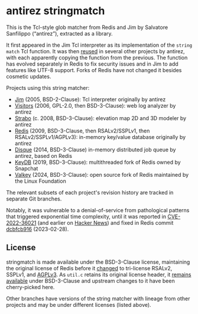 # antirez stringmatch

This is the Tcl-style glob matcher from Redis and Jim by Salvatore Sanfilippo
(“antirez”), extracted as a library.

It first appeared in the Jim Tcl interpreter as its implementation of the
`string match` Tcl function. It was then [reused](https://github.com/redis/redis/issues/5632#issuecomment-446186753)
in several other projects by antirez, with each apparently copying the function
from the previous. The function has evolved separately in Redis to fix security
issues and in Jim to add features like UTF-8 support. Forks of Redis have not
changed it besides cosmetic updates.

Projects using this string matcher:
- [Jim](https://github.com/msteveb/jimtcl) (2005, BSD-2-Clause):
  Tcl interpreter originally by antirez
- [Visitors](https://github.com/antirez/visitors) (2006, GPL-2.0,
  then BSD-3-Clause): web log analyzer by antirez
- [Strabo](https://github.com/antirez/strabo) (c. 2008, BSD-3-Clause):
  elevation map 2D and 3D modeler by antirez
- [Redis](https://github.com/redis/redis) (2009, BSD-3-Clause,
  then RSALv2/SSPLv1, then RSALv2/SSPLv1/AGPLv3):
  in-memory key/value database originally by antirez
- [Disque](https://github.com/antirez/disque) (2014, BSD-3-Clause)
  in-memory distributed job queue by antirez, based on Redis
- [KeyDB](https://github.com/Snapchat/KeyDB) (2019, BSD-3-Clause):
  multithreaded fork of Redis owned by Snapchat
- [Valkey](https://github.com/valkey-io/valkey) (2024, BSD-3-Clause):
  open source fork of Redis maintained by the Linux Foundation

The relevant subsets of each project's revision history are tracked in separate
Git branches.

Notably, it was vulnerable to a denial-of-service from pathological
patterns that triggered exponential time complexity, until it was reported in
[CVE-2022-36021](https://nvd.nist.gov/vuln/detail/CVE-2022-36021) (and earlier
on [Hacker News](https://news.ycombinator.com/item?id=32436743)) and fixed in
Redis commit [dcbfcb916](https://github.com/redis/redis/commit/dcbfcb916ca1a269b3feef86ee86835294758f84)
(2023-02-28).

## License

stringmatch is made available under the BSD-3-Clause license, maintaining the
original license of Redis before it [changed](https://redis.io/blog/redis-adopts-dual-source-available-licensing/)
to tri-license RSALv2, SSPLv1, and [AGPLv3](https://redis.io/blog/agplv3/). As
`util.c` retains its original license header, it [remains available](https://github.com/redis/redis/blob/unstable/REDISCONTRIBUTIONS.txt)
under BSD-3-Clause and upstream changes to it have been cherry-picked here.

Other branches have versions of the string matcher with lineage from other
projects and may be under different licenses (listed above).

